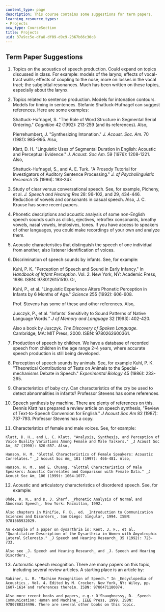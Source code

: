 ```yaml
---
content_type: page
description: This course contains some suggestions for term papers.
learning_resource_types:
- Projects
ocw_type: CourseSection
title: Projects
uid: 37a9cc5e-dfa8-df09-d9c9-2367b66c30c8
---
```


Term Paper Suggestions
----------------------

1.  Topics on the acoustics of speech production. Could expand on topics discussed in class. For example: models of the larynx; effects of vocal-tract walls; effects of coupling to the nose; more on losses in the vocal tract; the subglottal resonances. Much has been written on these topics, especially about the larynx.  
      
    
2.  Topics related to sentence production. Models for intonation contours. Models for timing in sentences. Stefanie Shattuck-Hufnagel can suggest references. Here are some examples:  
      
    Shattuck-Hufnagel, S. "The Role of Word Structure in Segmental Serial Ordering." _Cognition_ 42 (1992): 213-259 (and its references). Also,  
      
    Pierrehumbert, J. "Synthesizing Intonation." _J. Acoust. Soc. Am._ 70 (1981): 985-995. Also,  
      
    Klatt, D. H. "Linguistic Uses of Segmental Duration in English: Acoustic and Perceptual Evidence." _J. Acoust. Soc Am._ 59 (1976): 1208-1221. Also,  
      
    Shattuck-Hufnagel, S., and A. E. Turk. "A Prosody Tutorial for Investigators of Auditory Sentence Processing." _J. of Psycholinguistic Research_ 25 (1996): 193-247.  
      
    
3.  Study of clear versus conversational speech. See, for example, Picheny, et al. _J. Speech and Hearing Res_ 28: 96-102, and 29, 434-446. Reduction of vowels and consonants in casual speech. Also, J. C. Krause has some recent papers.  
      
    
4.  Phonetic descriptions and acoustic analysis of some non-English speech sounds such as clicks, ejectives, retroflex consonants, breathy vowels, nasal vowels, implosives, tones. If you have access to speakers of other languages, you could make recordings of your own and analyze them.  
      
    
5.  Acoustic characteristics that distinguish the speech of one individual from another; also listener identification of voices.  
      
    
6.  Discrimination of speech sounds by infants. See, for example:  
      
    Kuhl, P. K. "Perception of Speech and Sound in Early Infancy." In _Handbook of Infant Perception_. Vol. 2. New York, NY: Academic Press, 1986. ISBN: 9780126151510. Or,  
      
    Kuhl, P., et al. "Linguistic Experience Alters Phonetic Perception in Infants by 6 Months of Age." _Science_ 255 (1992): 606-608.  
      
    Prof. Stevens has some of these and other references. Also,  
      
    Jusczyk, P., et al. "Infants' Sensitivity to Sound Patterns of Native Language Words." _J of Memory and Language_ 32 (1993): 402-420.  
      
    Also a book by Jusczyk. _The Discovery of Spoken Language_. Cambridge, MA: MIT Press, 2000. ISBN: 9780262600361.  
      
    
7.  Production of speech by children. We have a database of recorded speech from children in the age range 2-4 years, where accurate speech production is still being developed.  
      
    
8.  Perception of speech sounds by animals. See, for example Kuhl, P. K. "Theoretical Contributions of Tests on Animals to the Special-mechanisms Debate in Speech." _Experimental Biology_ 45 (1986): 233-265.  
      
    
9.  Characteristics of baby cry. Can characteristics of the cry be used to detect abnormalities in infants? Professor Stevens has some references.  
      
    
10.  Speech synthesis by machine. There are plenty of references on this. Dennis Klatt has prepared a review article on speech synthesis, "Review of Text-to-Speech Conversion for English." _J Acoust Soc Am_ 82 (1987): 737-793. Professor Stevens has a copy.  
      
    
11.  Characteristics of female and male voices. See, for example:  
      
    Klatt, D. H., and L. C. Klatt. "Analysis, Synthesis, and Perception of Voice Quality Variations Among Female and Male Talkers." _J Acoust Soc Am_ 87 (1990): 820-857. Also,  
      
    Hanson, H. M. "Glottal Characteristics of Female Speakers: Acoustic Correlates." _J Acoust Soc Am_ 101 (1997): 466-481. Also,  
      
    Hanson, H. M., and E. Chuang. "Glottal Characteristics of Male Speakers: Acoustic Correlates and Comparison with Female Data." _J Acoust Soc Am_ 106 (1999): 1064-1077.  
      
    
12.  Acoustic and articulatory characteristics of disordered speech. See, for example:  
      
    Ohde, R. N., and D. J. Sharf. _Phonetic Analysis of Normal and Abnormal Speech_. New York: Macmillan, 1992.  
      
    Also chapters in Minifie, F. D., ed. _Introduction to Communication Sciences and Disorders_. San Diego: Singular, 1994. ISBN: 9781565932029.  
      
    An example of a paper on dysarthria is: Kent, J. F., et al. "Quantitative Description of the Dysarthria in Women with Amyotrophic Lateral Sclerosis." _J Speech and Hearing Research_ 35 (1992): 723-733.  
      
    Also see _J. Speech and Hearing Research_ and _J. Speech and Hearing Disorders._  
      
    
13.  Automatic speech recognition. There are many papers on this topic, including several review articles. A starting place is an article by:  
      
    Rabiner, L. R. "Machine Recognition of Speech." In _Encyclopedia of Acoustics_. Vol. 4. Edited by M. Crocker. New York, NY: Wiley, pp. 1607-1614 and references therein. ISBN: 9780471180074.  
      
    Also more recent books and papers, e.g.: O'Shaughnessy, D. _Speech Communication: Human and Machine_. IEEE Press, 1999. ISBN: 9780780334496. There are several other books on this topic.